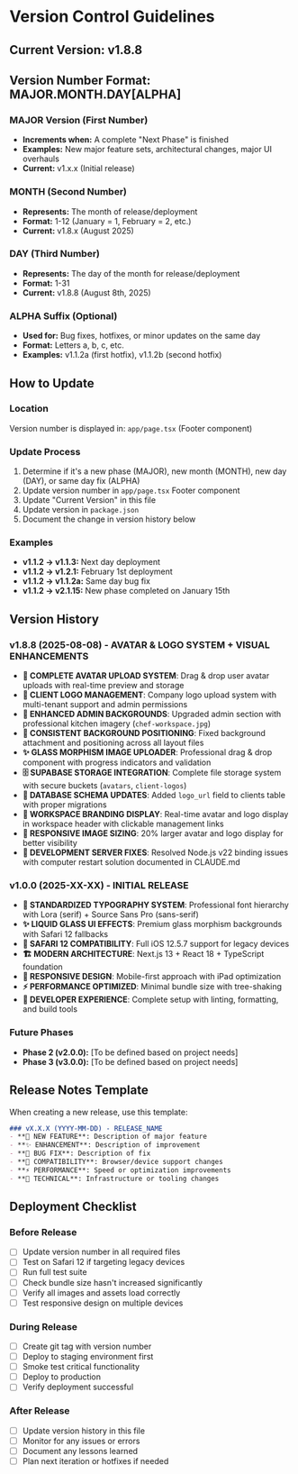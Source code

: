 # Version Control Guidelines

## Current Version: v1.8.8

## Version Number Format: MAJOR.MONTH.DAY[ALPHA]

### MAJOR Version (First Number)
- **Increments when:** A complete "Next Phase" is finished
- **Examples:** New major feature sets, architectural changes, major UI overhauls
- **Current:** v1.x.x (Initial release)

### MONTH (Second Number)
- **Represents:** The month of release/deployment
- **Format:** 1-12 (January = 1, February = 2, etc.)
- **Current:** v1.8.x (August 2025)

### DAY (Third Number)
- **Represents:** The day of the month for release/deployment
- **Format:** 1-31
- **Current:** v1.8.8 (August 8th, 2025)

### ALPHA Suffix (Optional)
- **Used for:** Bug fixes, hotfixes, or minor updates on the same day
- **Format:** Letters a, b, c, etc.
- **Examples:** v1.1.2a (first hotfix), v1.1.2b (second hotfix)

## How to Update

### Location
Version number is displayed in: `app/page.tsx` (Footer component)

### Update Process
1. Determine if it's a new phase (MAJOR), new month (MONTH), new day (DAY), or same day fix (ALPHA)
2. Update version number in `app/page.tsx` Footer component
3. Update "Current Version" in this file
4. Update version in `package.json`
5. Document the change in version history below

### Examples
- **v1.1.2 → v1.1.3:** Next day deployment
- **v1.1.2 → v1.2.1:** February 1st deployment  
- **v1.1.2 → v1.1.2a:** Same day bug fix
- **v1.1.2 → v2.1.15:** New phase completed on January 15th

## Version History

### v1.8.8 (2025-08-08) - AVATAR & LOGO SYSTEM + VISUAL ENHANCEMENTS
- **📸 COMPLETE AVATAR UPLOAD SYSTEM**: Drag & drop user avatar uploads with real-time preview and storage
- **🏢 CLIENT LOGO MANAGEMENT**: Company logo upload system with multi-tenant support and admin permissions
- **🎨 ENHANCED ADMIN BACKGROUNDS**: Upgraded admin section with professional kitchen imagery (`chef-workspace.jpg`)
- **🔧 CONSISTENT BACKGROUND POSITIONING**: Fixed background attachment and positioning across all layout files
- **✨ GLASS MORPHISM IMAGE UPLOADER**: Professional drag & drop component with progress indicators and validation
- **🗄️ SUPABASE STORAGE INTEGRATION**: Complete file storage system with secure buckets (`avatars`, `client-logos`)
- **🔐 DATABASE SCHEMA UPDATES**: Added `logo_url` field to clients table with proper migrations
- **🎯 WORKSPACE BRANDING DISPLAY**: Real-time avatar and logo display in workspace header with clickable management links
- **📱 RESPONSIVE IMAGE SIZING**: 20% larger avatar and logo display for better visibility
- **🔧 DEVELOPMENT SERVER FIXES**: Resolved Node.js v22 binding issues with computer restart solution documented in CLAUDE.md

### v1.0.0 (2025-XX-XX) - INITIAL RELEASE
- **🎨 STANDARDIZED TYPOGRAPHY SYSTEM**: Professional font hierarchy with Lora (serif) + Source Sans Pro (sans-serif)
- **✨ LIQUID GLASS UI EFFECTS**: Premium glass morphism backgrounds with Safari 12 fallbacks
- **📱 SAFARI 12 COMPATIBILITY**: Full iOS 12.5.7 support for legacy devices
- **🏗️ MODERN ARCHITECTURE**: Next.js 13 + React 18 + TypeScript foundation
- **🎯 RESPONSIVE DESIGN**: Mobile-first approach with iPad optimization
- **⚡ PERFORMANCE OPTIMIZED**: Minimal bundle size with tree-shaking
- **🔧 DEVELOPER EXPERIENCE**: Complete setup with linting, formatting, and build tools

### Future Phases
- **Phase 2 (v2.0.0):** [To be defined based on project needs]
- **Phase 3 (v3.0.0):** [To be defined based on project needs]

## Release Notes Template

When creating a new release, use this template:

```markdown
### vX.X.X (YYYY-MM-DD) - RELEASE_NAME
- **🎯 NEW FEATURE**: Description of major feature
- **✨ ENHANCEMENT**: Description of improvement
- **🐛 BUG FIX**: Description of fix
- **📱 COMPATIBILITY**: Browser/device support changes
- **⚡ PERFORMANCE**: Speed or optimization improvements
- **🔧 TECHNICAL**: Infrastructure or tooling changes
```

## Deployment Checklist

### Before Release
- [ ] Update version number in all required files
- [ ] Test on Safari 12 if targeting legacy devices
- [ ] Run full test suite
- [ ] Check bundle size hasn't increased significantly
- [ ] Verify all images and assets load correctly
- [ ] Test responsive design on multiple devices

### During Release
- [ ] Create git tag with version number
- [ ] Deploy to staging environment first
- [ ] Smoke test critical functionality
- [ ] Deploy to production
- [ ] Verify deployment successful

### After Release
- [ ] Update version history in this file
- [ ] Monitor for any issues or errors
- [ ] Document any lessons learned
- [ ] Plan next iteration or hotfixes if needed